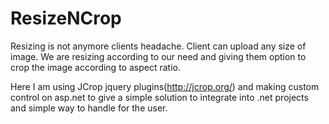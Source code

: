 # ResizeNCrop
Resizing is not anymore clients headache. Client can upload any size of image. We are resizing according to our need and giving them option to crop the image according to aspect ratio. 

Here I am using JCrop jquery plugins(http://jcrop.org/) and making custom control on asp.net to give a simple solution to integrate into .net projects and simple way to handle for the user.
